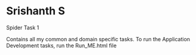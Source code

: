 # Srishanth S
Spider Task 1

Contains all my common and domain specific tasks.
To run the Application Development tasks, run the Run_ME.html file
